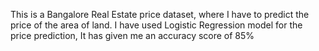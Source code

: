 This is a Bangalore Real Estate price dataset, where I have to predict the price of the area of land. I have used Logistic Regression model for the price prediction, It has given me an accuracy score of 85%
  
  
